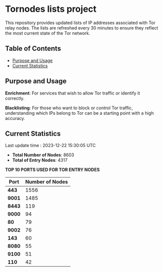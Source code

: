 # Tornodes lists project

This repository provides updated lists of IP addresses associated with Tor relay nodes. The lists are refreshed every 30 minutes to ensure they reflect the most current state of the Tor network.

## Table of Contents

- [Purpose and Usage](#purpose-and-usage)
- [Current Statistics](#current-statistics)


## Purpose and Usage

**Enrichment**: For services that wish to allow Tor traffic or identify it correctly.

**Blacklisting**: For those who want to block or control Tor traffic, understanding which IPs belong to Tor can be a starting point with a high accuracy.

## Current Statistics

Last update time : 2023-12-22 15:30:05 UTC

- **Total Number of Nodes**: 8603
- **Total of Entry Nodes**: 4317

**TOP 10 PORTS USED FOR TOR ENTRY NODES**

| **Port** | **Number of Nodes** |
|------|-----------------|
| **443**   | 1556  |
| **9001**   | 1485  |
| **8443**   | 119  |
| **9000**   | 94  |
| **80**   | 79  |
| **9002**   | 76  |
| **143**   | 60  |
| **8080**   | 55  |
| **9100**   | 51  |
| **110**   | 42  |

